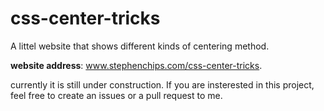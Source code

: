 # css-center-tricks

A littel website that shows different kinds of centering method.

**website address**:
www.stephenchips.com/css-center-tricks.

currently it is still under construction. If you are insterested in this project, feel free to create an issues or a pull request to me.
